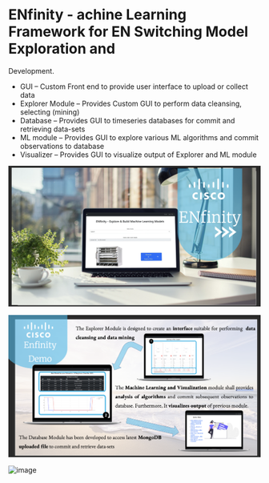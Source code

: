 # ENfinity - achine Learning Framework for EN Switching Model Exploration and
Development.

*	GUI – Custom Front end to provide user interface to upload or collect data
*	Explorer Module – Provides Custom GUI to perform data cleansing, selecting (mining)
*	Database – Provides GUI to timeseries databases for commit and retrieving data-sets
*	ML module – Provides GUI to explore various ML algorithms and commit observations to database
*	Visualizer – Provides GUI to visualize output of Explorer and ML module

![image](https://github.com/20gurpreet01/ENfinity/blob/master/Screenshot%202023-06-04%20at%202.06.24%20PM.png)

![image](https://github.com/20gurpreet01/ENfinity/blob/master/Screenshot%202023-06-04%20at%202.05.29%20PM.png)

![image](https://user-images.githubusercontent.com/94775352/179418715-0e2b1f05-6cf5-4d19-a9bb-7b69c9b22b0e.png)
